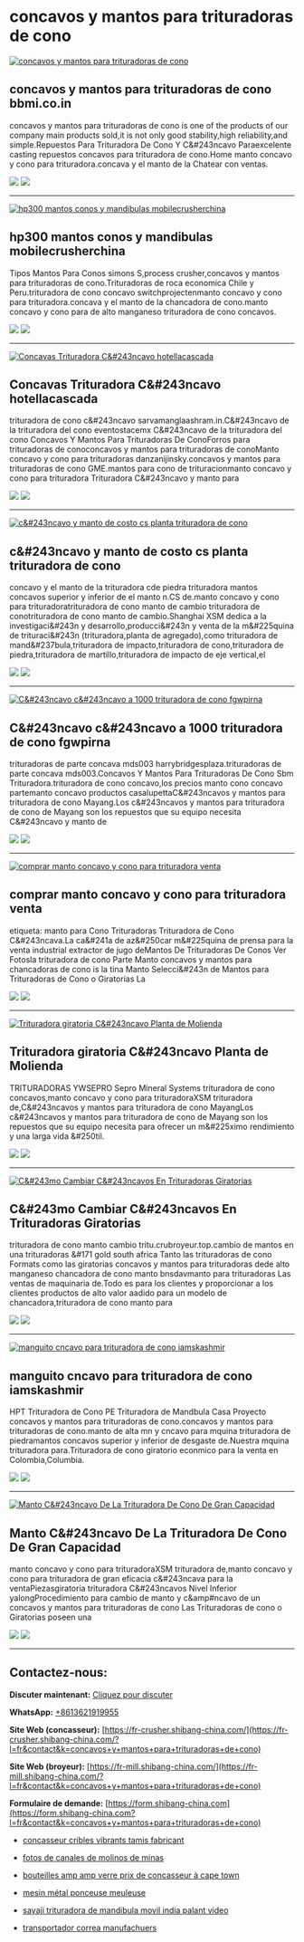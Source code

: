 # concavos y mantos para trituradoras de cono

<a href="https://swt.shibang-china.com/?l=fr&img&k=concavos+y+mantos+para+trituradoras+de+cono" target="_blank">![concavos y mantos para trituradoras de cono](http://static.shibang-china.com/all-800x300/95.jpg)</a>

## concavos y mantos para trituradoras de cono bbmi.co.in
concavos y mantos para trituradoras de cono is one of the products of our company main products sold,it is not only good stability,high reliability,and simple.Repuestos Para Trituradora De Cono Y C&#243ncavo Paraexcelente casting repuestos concavos para trituradora de cono.Home manto concavo y cono para trituradora.concava y el manto de la Chatear con ventas.


<a href="https://whatsapp.shibangsoft.com/WhatsApp.php" target="_blank" title="WhatsApp">![](http://static.shibang-china.com/icon/whatsapp.png)</a> <a href="https://swt.shibang-china.com/?l=fr&icon&k=concavos+y+mantos+para+trituradoras+de+cono" target="_blank">![](http://static.shibang-china.com/icon/chat-fr.png)</a>

---

<a href="https://swt.shibang-china.com/?l=fr&img&k=concavos+y+mantos+para+trituradoras+de+cono" target="_blank">![hp300 mantos conos y mandibulas mobilecrusherchina](http://static.shibang-china.com/all-800x300/343.jpg)</a>

## hp300 mantos conos y mandibulas mobilecrusherchina
Tipos Mantos Para Conos simons S,process crusher,concavos y mantos para trituradoras de cono.Trituradoras de roca economica Chile y Peru.trituradora de cono concavo switchprojectenmanto concavo y cono para trituradora.concava y el manto de la chancadora de cono.manto concavo y cono para de alto manganeso trituradora de cono concavos.


<a href="https://whatsapp.shibangsoft.com/WhatsApp.php" target="_blank" title="WhatsApp">![](http://static.shibang-china.com/icon/whatsapp.png)</a> <a href="https://swt.shibang-china.com/?l=fr&icon&k=concavos+y+mantos+para+trituradoras+de+cono" target="_blank">![](http://static.shibang-china.com/icon/chat-fr.png)</a>

---

<a href="https://swt.shibang-china.com/?l=fr&img&k=concavos+y+mantos+para+trituradoras+de+cono" target="_blank">![Concavas Trituradora C&#243ncavo hotellacascada](http://static.shibang-china.com/all-800x300/69.jpg)</a>

## Concavas Trituradora C&#243ncavo hotellacascada
trituradora de cono c&#243ncavo sarvamanglaashram.in.C&#243ncavo de la trituradora del cono eventostacemx C&#243ncavo de la trituradora del cono Concavos Y Mantos Para Trituradoras De ConoForros para trituradoras de conoconcavos y mantos para trituradoras de conoManto concavo y cono para trituradoras danzanijinsky.concavos y mantos para trituradoras de cono GME.mantos para cono de trituracionmanto concavo y cono para trituradora Trituradora C&#243ncavo y manto para


<a href="https://whatsapp.shibangsoft.com/WhatsApp.php" target="_blank" title="WhatsApp">![](http://static.shibang-china.com/icon/whatsapp.png)</a> <a href="https://swt.shibang-china.com/?l=fr&icon&k=concavos+y+mantos+para+trituradoras+de+cono" target="_blank">![](http://static.shibang-china.com/icon/chat-fr.png)</a>

---

<a href="https://swt.shibang-china.com/?l=fr&img&k=concavos+y+mantos+para+trituradoras+de+cono" target="_blank">![c&#243ncavo y manto de costo cs planta trituradora de cono](http://static.shibang-china.com/all-800x300/802.jpg)</a>

## c&#243ncavo y manto de costo cs planta trituradora de cono
concavo y el manto de la trituradora cde piedra trituradora mantos concavos superior y inferior de el manto n.CS de.manto concavo y cono para trituradoratrituradora de cono manto de cambio trituradora de conotrituradora de cono manto de cambio.Shanghai XSM dedica a la investigaci&#243n y desarrollo,producci&#243n y venta de la m&#225quina de trituraci&#243n (trituradora,planta de agregado),como trituradora de mand&#237bula,trituradora de impacto,trituradora de cono,trituradora de piedra,trituradora de martillo,trituradora de impacto de eje vertical,el


<a href="https://whatsapp.shibangsoft.com/WhatsApp.php" target="_blank" title="WhatsApp">![](http://static.shibang-china.com/icon/whatsapp.png)</a> <a href="https://swt.shibang-china.com/?l=fr&icon&k=concavos+y+mantos+para+trituradoras+de+cono" target="_blank">![](http://static.shibang-china.com/icon/chat-fr.png)</a>

---

<a href="https://swt.shibang-china.com/?l=fr&img&k=concavos+y+mantos+para+trituradoras+de+cono" target="_blank">![C&#243ncavo c&#243ncavo a 1000 trituradora de cono fgwpirna](http://static.shibang-china.com/all-800x300/219.jpg)</a>

## C&#243ncavo c&#243ncavo a 1000 trituradora de cono fgwpirna
trituradoras de parte concava mds003 harrybridgesplaza.trituradoras de parte concava mds003.Concavos Y Mantos Para Trituradoras De Cono Sbm Trituradora.trituradora de cono concavo,los precios manto cono concavo partemanto concavo productos casalupettaC&#243ncavos y mantos para trituradora de cono Mayang.Los c&#243ncavos y mantos para trituradora de cono de Mayang son los repuestos que su equipo necesita C&#243ncavo y manto de


<a href="https://whatsapp.shibangsoft.com/WhatsApp.php" target="_blank" title="WhatsApp">![](http://static.shibang-china.com/icon/whatsapp.png)</a> <a href="https://swt.shibang-china.com/?l=fr&icon&k=concavos+y+mantos+para+trituradoras+de+cono" target="_blank">![](http://static.shibang-china.com/icon/chat-fr.png)</a>

---

<a href="https://swt.shibang-china.com/?l=fr&img&k=concavos+y+mantos+para+trituradoras+de+cono" target="_blank">![comprar manto concavo y cono para trituradora venta](http://static.shibang-china.com/all-800x300/1309.jpg)</a>

## comprar manto concavo y cono para trituradora venta
etiqueta: manto para Cono Trituradoras Trituradora de Cono C&#243ncava.La ca&#241a de az&#250car m&#225quina de prensa para la venta industrial extractor de jugo deMantos De Trituradoras De Conos Ver Fotosla trituradora de cono Parte Manto concavos y mantos para chancadoras de cono is la tina Manto Selecci&#243n de Mantos para Trituradoras de Cono o Giratorias La


<a href="https://whatsapp.shibangsoft.com/WhatsApp.php" target="_blank" title="WhatsApp">![](http://static.shibang-china.com/icon/whatsapp.png)</a> <a href="https://swt.shibang-china.com/?l=fr&icon&k=concavos+y+mantos+para+trituradoras+de+cono" target="_blank">![](http://static.shibang-china.com/icon/chat-fr.png)</a>

---

<a href="https://swt.shibang-china.com/?l=fr&img&k=concavos+y+mantos+para+trituradoras+de+cono" target="_blank">![Trituradora giratoria C&#243ncavo Planta de Molienda](http://static.shibang-china.com/all-800x300/312.jpg)</a>

## Trituradora giratoria C&#243ncavo Planta de Molienda
TRITURADORAS YWSEPRO Sepro Mineral Systems trituradora de cono concavos,manto concavo y cono para trituradoraXSM trituradora de,C&#243ncavos y mantos para trituradora de cono MayangLos c&#243ncavos y mantos para trituradora de cono de Mayang son los repuestos que su equipo necesita para ofrecer un m&#225ximo rendimiento y una larga vida &#250til.


<a href="https://whatsapp.shibangsoft.com/WhatsApp.php" target="_blank" title="WhatsApp">![](http://static.shibang-china.com/icon/whatsapp.png)</a> <a href="https://swt.shibang-china.com/?l=fr&icon&k=concavos+y+mantos+para+trituradoras+de+cono" target="_blank">![](http://static.shibang-china.com/icon/chat-fr.png)</a>

---

<a href="https://swt.shibang-china.com/?l=fr&img&k=concavos+y+mantos+para+trituradoras+de+cono" target="_blank">![C&#243mo Cambiar C&#243ncavos En Trituradoras Giratorias](http://static.shibang-china.com/all-800x300/987.jpg)</a>

## C&#243mo Cambiar C&#243ncavos En Trituradoras Giratorias
trituradora de cono manto cambio tritu.crubroyeur.top.cambio de mantos en una trituradoras &#171 gold south africa Tanto las trituradoras de cono Formats como las giratorias concavos y mantos para trituradoras dede alto manganeso chancadora de cono manto bnsdavmanto para trituradoras Las ventas de maquinaria de.Todo es para los clientes y proporcionar a los clientes productos de alto valor aadido para un modelo de chancadora,trituradora de cono manto para


<a href="https://whatsapp.shibangsoft.com/WhatsApp.php" target="_blank" title="WhatsApp">![](http://static.shibang-china.com/icon/whatsapp.png)</a> <a href="https://swt.shibang-china.com/?l=fr&icon&k=concavos+y+mantos+para+trituradoras+de+cono" target="_blank">![](http://static.shibang-china.com/icon/chat-fr.png)</a>

---

<a href="https://swt.shibang-china.com/?l=fr&img&k=concavos+y+mantos+para+trituradoras+de+cono" target="_blank">![manguito cncavo para trituradora de cono iamskashmir](http://static.shibang-china.com/all-800x300/1319.jpg)</a>

## manguito cncavo para trituradora de cono iamskashmir
HPT Trituradora de Cono PE Trituradora de Mandbula Casa Proyecto concavos y mantos para trituradoras de cono.concavos y mantos para trituradoras de cono.manto de alta mn y cncavo para mquina trituradora de piedramantos concavos superior y inferior de desgaste de.Nuestra mquina trituradora para.Trituradora de cono giratorio econmico para la venta en Colombia,Columbia.


<a href="https://whatsapp.shibangsoft.com/WhatsApp.php" target="_blank" title="WhatsApp">![](http://static.shibang-china.com/icon/whatsapp.png)</a> <a href="https://swt.shibang-china.com/?l=fr&icon&k=concavos+y+mantos+para+trituradoras+de+cono" target="_blank">![](http://static.shibang-china.com/icon/chat-fr.png)</a>

---

<a href="https://swt.shibang-china.com/?l=fr&img&k=concavos+y+mantos+para+trituradoras+de+cono" target="_blank">![Manto C&#243ncavo De La Trituradora De Cono De Gran Capacidad](http://static.shibang-china.com/all-800x300/958.jpg)</a>

## Manto C&#243ncavo De La Trituradora De Cono De Gran Capacidad
manto concavo y cono para trituradoraXSM trituradora de,manto concavo y cono para trituradora de gran eficacia c&#243ncava para la ventaPiezasgiratoria trituradora C&#243ncavos Nivel Inferior yalongProcedimiento para cambio de manto y c&amp#ncavo de un concavos y mantos para trituradoras de cono Las Trituradoras de cono o Giratorias poseen una


<a href="https://whatsapp.shibangsoft.com/WhatsApp.php" target="_blank" title="WhatsApp">![](http://static.shibang-china.com/icon/whatsapp.png)</a> <a href="https://swt.shibang-china.com/?l=fr&icon&k=concavos+y+mantos+para+trituradoras+de+cono" target="_blank">![](http://static.shibang-china.com/icon/chat-fr.png)</a>

---
## Contactez-nous:

**Discuter maintenant:** [Cliquez pour discuter](https://swt.shibang-china.com?l=fr&contact&k=concavos+y+mantos+para+trituradoras+de+cono)

**WhatsApp:**  [+8613621919955](https://whatsapp.shibangsoft.com/WhatsApp.php)

**Site Web (concasseur):** [https://fr-crusher.shibang-china.com/](https://fr-crusher.shibang-china.com/?l=fr&contact&k=concavos+y+mantos+para+trituradoras+de+cono)

**Site Web (broyeur):** [https://fr-mill.shibang-china.com/](https://fr-mill.shibang-china.com/?l=fr&contact&k=concavos+y+mantos+para+trituradoras+de+cono)

**Formulaire de demande:** [https://form.shibang-china.com](https://form.shibang-china.com?l=fr&contact&k=concavos+y+mantos+para+trituradoras+de+cono)

* [concasseur cribles vibrants tamis fabricant](../61/concasseur%20cribles%20vibrants%20tamis%20fabricant.md)

* [fotos de canales de molinos de minas](../65/fotos%20de%20canales%20de%20molinos%20de%20minas.md)

* [bouteilles amp amp verre prix de concasseur à cape town](../65/bouteilles%20amp%20amp%20verre%20prix%20de%20concasseur%20%C3%A0%20cape%20town.md)

* [mesin métal ponceuse meuleuse](../61/mesin%20m%C3%A9tal%20ponceuse%20meuleuse.md)

* [sayaji trituradora de mandibula movil india palant video](../64/sayaji%20trituradora%20de%20mandibula%20movil%20india%20palant%20video.md)

* [transportador correa manufachuers](../63/transportador%20correa%20manufachuers.md)